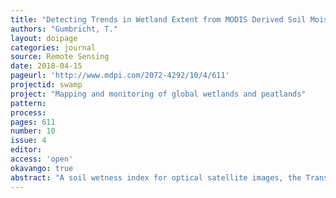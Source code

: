 ```yaml
---
title: "Detecting Trends in Wetland Extent from MODIS Derived Soil Moisture Estimates."
authors: "Gumbricht, T."
layout: doipage
categories: journal
source: Remote Sensing
date: 2018-04-15
pageurl: 'http://www.mdpi.com/2072-4292/10/4/611'
projectid: swamp
project: "Mapping and monitoring of global wetlands and peatlands"
pattern:
process:
pages: 611
number: 10
issue: 4
editor:
access: 'open'
okavango: true
abstract: "A soil wetness index for optical satellite images, the Transformed Wetness Index (TWI) is defined and evaluated against ground sampled soil moisture. Conceptually, TWI is formulated as a non-linear normalized difference index from orthogonalized vectors representing soil and water conditions, with the vegetation signal removed. Compared to 745 ground sites with in situ measured soil moisture, TWI has a globally estimated Random Mean Square Error of 14.0 (v/v expressed as percentage), which reduces to 8.5 for unbiased data. The temporal variation in soil moisture is significantly captured at 4 out of 10 stations, but also fails for 2 to 3 out of 10 stations. TWI is biased by different soil mineral compositions, dense vegetation and shadows, with the latter two most likely also causing the failure of TWI to capture soil moisture dynamics. Compared to soil moisture products from microwave brightness temperature data, TWI performs slightly worse, but has the advantages of not requiring ancillary data, higher spatial resolution and a relatively simple application. TWI has been used for wetland and peatland mapping in previously published studies but is presented in detail in this article, and then applied for detecting changes in soil moisture for selected tropical regions between 2001 and 2016. Sites with significant changes are compared to a published map of global tropical wetlands and peatlands."
---
```

